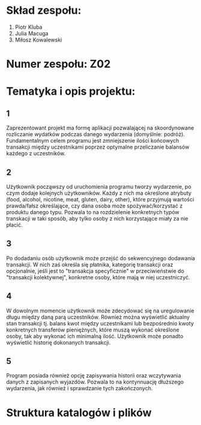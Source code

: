 # Skład zespołu:
1. Piotr Kluba
2. Julia Macuga
3. Miłosz Kowalewski

# Numer zespołu: Z02

# Tematyka i opis projektu:

## 1
 Zaprezentowant projekt ma formę aplikacji pozwalającej na skoordynowane rozliczanie wydatków podczas danego wydarzenia (domyślnie: podróż). Fundamentalnym celem programu jest zmniejszenie ilości końcowych transakcji między uczestnikami poprzez optymalne przeliczanie balansów każdego z uczestników.

## 2
 Użytkownik począwszy od uruchomienia programu tworzy wydarzenie, po czym dodaje kolejnych użytkowników. Każdy z nich ma określone atrybuty (food, alcohol, nicotine, meat, gluten, dairy, other), które przyjmują wartości prawda/fałsz określające, czy dana osoba może spożywać/korzystać z produktu danego typu. Pozwala to na rozdzielenie konkretnych typów transkacji w taki sposób, aby tylko osoby z nich korzystające miały za nie płacić.

## 3
 Po dodadaniu osób użytkownik może przejść do sekwencyjnego dodawania transakcji. W nich zaś określa się płatnika, kategorię transakcji oraz opcjonalnie, jeśli jest to "transakcja specyficznie" w przeciwieństwie do "transakcji kolektywnej", konkretne osoby, które mają w niej uczestniczyć.

## 4
 W dowolnym momencie użytkownik może zdecydować się na uregulowanie długu między daną parą uczestników. Również można wyświetlić aktualny stan transakcji tj. balans kwot między uczestnikami lub bezpośrednio kwoty konkretnych transferów pieniężnych, które muszą wykonać określone osoby, tak aby wykonać ich minimalną ilość. Użytkownik może ponadto wyświetlić historię dokonanych transakcji.

## 5
 Program posiada również opcję zapisywania historii oraz wczytywania danych z zapisanych wyjazdów. Pozwala to na kontynnuację dłuższego wydarzenia, jak również i sprawdzanie tych zakończonych.

# Struktura katalogów i plików
